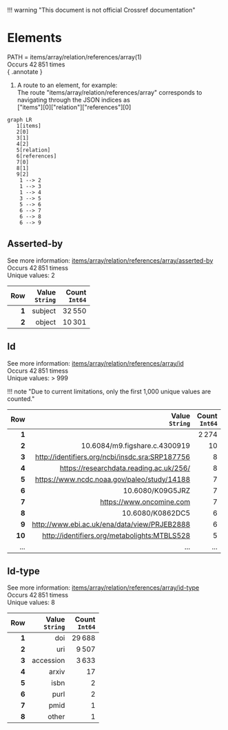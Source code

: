 !!! warning "This document is not official Crossref documentation"
# Elements
PATH = items/array/relation/references/array(1)  
Occurs 42 851 times  
{ .annotate }

1. A route to an element, for example:  
   The route "items/array/relation/references/array" corresponds to navigating through the JSON indices as  
   ["items"][0]["relation"]["references"][0]  

```mermaid
graph LR
   1[items]
   2[0]
   3[1]
   4[2]
   5[relation]
   6[references]
   7[0]
   8[1]
   9[2]
    1 --> 2
    1 --> 3
    1 --> 4
    3 --> 5
    5 --> 6
    6 --> 7
    6 --> 8
    6 --> 9
```


## Asserted-by
See more information: [items/array/relation/references/array/asserted-by](asserted-by/index.md)  
Occurs 42 851 timess  
Unique values: 2  

| **Row** | **Value**<br>`String` | **Count**<br>`Int64` |
|--------:|----------------------:|---------------------:|
| **1**   | subject               | 32 550               |
| **2**   | object                | 10 301               |

## Id
See more information: [items/array/relation/references/array/id](id/index.md)  
Occurs 42 851 timess  
Unique values: > 999  

!!! note "Due to current limitations, only the first 1,000 unique values are counted."

| **Row** | **Value**<br>`String`                           | **Count**<br>`Int64` |
|--------:|------------------------------------------------:|---------------------:|
| **1**   |                                                 | 2 274                |
| **2**   | 10.6084/m9.figshare.c.4300919                   | 10                   |
| **3**   | http://identifiers.org/ncbi/insdc.sra:SRP187756 | 8                    |
| **4**   | https://researchdata.reading.ac.uk/256/         | 8                    |
| **5**   | https://www.ncdc.noaa.gov/paleo/study/14188     | 7                    |
| **6**   | 10.6080/K09G5JRZ                                | 7                    |
| **7**   | https://www.oncomine.com                        | 7                    |
| **8**   | 10.6080/K0862DC5                                | 6                    |
| **9**   | http://www.ebi.ac.uk/ena/data/view/PRJEB2888    | 6                    |
| **10**  | http://identifiers.org/metabolights:MTBLS528    | 5                    |
| ... | ... | ... |

## Id-type
See more information: [items/array/relation/references/array/id-type](id-type/index.md)  
Occurs 42 851 timess  
Unique values: 8  

| **Row** | **Value**<br>`String` | **Count**<br>`Int64` |
|--------:|----------------------:|---------------------:|
| **1**   | doi                   | 29 688               |
| **2**   | uri                   | 9 507                |
| **3**   | accession             | 3 633                |
| **4**   | arxiv                 | 17                   |
| **5**   | isbn                  | 2                    |
| **6**   | purl                  | 2                    |
| **7**   | pmid                  | 1                    |
| **8**   | other                 | 1                    |

